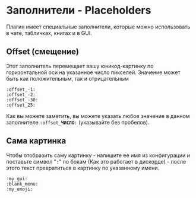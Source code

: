 # Заполнители - Placeholders

Плагин имеет специальные заполнители, которые можно использовать в чате, табличках, книгах и в GUI.

## Offset \(смещение\)

Этот заполнитель перемещает вашу юникод-картинку по горизонтальной оси на указанное число пикселей. Значение может быть как положительным, так и отрицательным

```text
:offset_-1:
:offset_-2:
:offset_-30:
:offset_25:
```

Как вы можете заметить, вы можете указать любое значение в данном заполнителе `:offset_`**`ЧИСЛО`**`:` \(указывайте без пробелов\).

## Сама картинка

Чтобы отобразить саму картинку - напишите ее имя из конфигурации и поставьте символ "`:`" по бокам \(Как это работает в дискорде\) - после этого текст превратиться в картинку по указанному имени.

```text
:my_gui:
:blank_menu:
:my_emoji:
```

